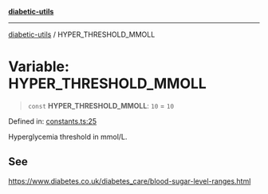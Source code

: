 [**diabetic-utils**](../README.md)

***

[diabetic-utils](../globals.md) / HYPER\_THRESHOLD\_MMOLL

# Variable: HYPER\_THRESHOLD\_MMOLL

> `const` **HYPER\_THRESHOLD\_MMOLL**: `10` = `10`

Defined in: [constants.ts:25](https://github.com/marklearst/diabetic-utils/blob/eb1ce0a8bb58eaa6c7bbfdb97ff24106b8893a34/src/constants.ts#L25)

Hyperglycemia threshold in mmol/L.

## See

https://www.diabetes.co.uk/diabetes_care/blood-sugar-level-ranges.html
